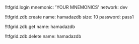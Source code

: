 !!tfgrid.login
	mnemonic: 'YOUR MNEMONICS'
	network: dev

!!tfgrid.zdb.create 
    name: hamadazdb
    size: 10
    password: pass1

!!tfgrid.zdb.get
	name: hamadazdb

!!tfgrid.zdb.delete
	name: hamadazdb
